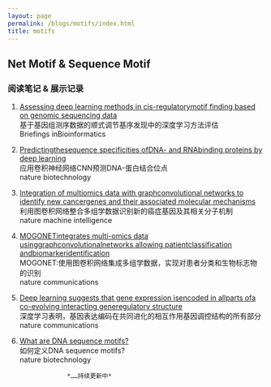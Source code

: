 ```yaml
---
layout: page
permalink: /blogs/motifs/index.html
title: motifs
---
```


## Net Motif & Sequence Motif

### 阅读笔记 & 展示记录

1. [Assessing deep learning methods in cis-regulatorymotif finding based on genomic sequencing data](https://Lilian-tju.github.io/blogs/reports/20211118-基于基因组测序数据的顺式调节基序发现中的深度学习方法评估.pdf)<br>
基于基因组测序数据的顺式调节基序发现中的深度学习方法评估<br>Briefings inBioinformatics
2. [Predictingthesequence specificities ofDNA- and RNAbinding proteins by deep learning](https://Lilian-tju.github.io/blogs/reports/20211125-应用卷积神经网络CNN预测DNA-蛋白结合位点_20230815142800.pdf)<br>应用卷积神经网络CNN预测DNA-蛋白结合位点<br>nature biotechnology
3. [Integration of multiomics data with graphconvolutional networks to identify new cancergenes and their associated molecular mechanisms](https://Lilian-tju.github.io/blogs/reports/20211209-利用图卷积网络整合多组学数据识别新的癌症基因及其相关分子机制.pdf)<br>利用图卷积网络整合多组学数据识别新的癌症基因及其相关分子机制<br>nature machine intelligence
4. [MOGONETintegrates multi-omics data usinggraphconvolutionalnetworks allowing patientclassification andbiomarkeridentification](https://Lilian-tju.github.io/blogs/reports/20211223-MOGONET.pdf)<br>MOGONET:使用图卷积网络集成多组学数据，实现对患者分类和生物标志物的识别<br>nature communications
5. [Deep learning suggests that gene expression isencoded in allparts ofa co-evolving interacting generegulatory structure](https://Lilian-tju.github.io/blogs/reports/20211118-基于基因组测序数据的顺式调节基序发现中的深度学习方法评估.pdf)<br>深度学习表明，基因表达编码在共同进化的相互作用基因调控结构的所有部分<br>nature communications
6. [What are DNA sequence motifs?](https://Lilian-tju.github.io/blogs/reports/20211112-motifs.pdf)<br>如何定义DNA sequence motifs?<br>nature biotechnology


                    *……持续更新中*
